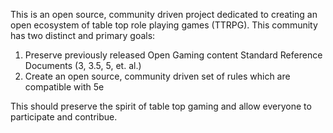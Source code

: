 This is an open source, community driven project dedicated to creating an open ecosystem of table top role playing games (TTRPG). This community has two distinct and primary goals:

1. Preserve previously released Open Gaming content Standard Reference Documents (3, 3.5, 5, et. al.)
2. Create an open source, community driven set of rules which are compatible with 5e

This should preserve the spirit of table top gaming and allow everyone to participate and contribue.
